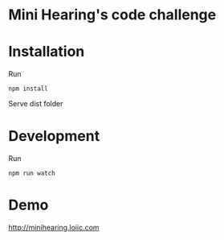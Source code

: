 # Mini Hearing's code challenge

# Installation
Run
```
npm install
```
Serve dist folder

# Development
Run
```
npm run watch
```

# Demo
http://minihearing.loiic.com
